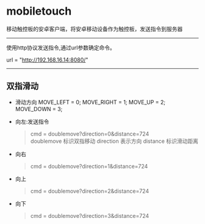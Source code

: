 mobiletouch
===========

移动触控板的安卓客户端，将安卓移动设备作为触控板，发送指令到服务器

----

使用http协议发送指令,通过url参数确定命令。

url = "http://192.168.16.14:8080/"

----

## 双指滑动

* 滑动方向
     MOVE_LEFT  = 0;
     MOVE_RIGHT = 1;
     MOVE_UP    = 2;
     MOVE_DOWN  = 3;

* 向左:发送指令
    > cmd = doublemove?direction=0&distance=724  
    > doublemove 标识双指移动
    > direction 表示方向
    > distance 标识滑动距离

* 向右
    > cmd = doublemove?direction=1&distance=724  

* 向上
    > cmd = doublemove?direction=2&distance=724  

* 向下
    > cmd = doublemove?direction=3&distance=724  

